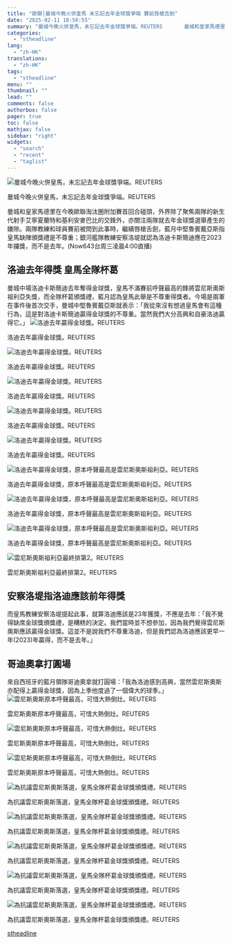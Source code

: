```yaml
---
title: "歐聯│曼城今晚火併皇馬 未忘記去年金球獎爭端 賽前唇槍舌劍"
date: "2025-02-11 18:50:55"
summary: "曼城今晚火併皇馬，未忘記去年金球獎爭端。REUTERS       曼城和皇家馬德里在今晚歐..."
categories:
  - "stheadline"
lang:
  - "zh-HK"
translations:
  - "zh-HK"
tags:
  - "stheadline"
menu: ""
thumbnail: ""
lead: ""
comments: false
authorbox: false
pager: true
toc: false
mathjax: false
sidebar: "right"
widgets:
  - "search"
  - "recent"
  - "taglist"
---
```


![曼城今晚火併皇馬，未忘記去年金球獎爭端。REUTERS](https://image.stheadline.com/f/680p0/0x0/100/none/8a37ec9c54e3c6c9e226b12d3642c6d6/stheadline/inewsmedia/20250211/_2025021118425056755.jpg)

曼城今晚火併皇馬，未忘記去年金球獎爭端。REUTERS




曼城和皇家馬德里在今晚歐聯淘汰圈附加賽首回合碰頭，外界除了聚焦兩隊的新生代射手艾寧夏蘭特和基利安麥巴比的交鋒外，亦關注兩隊就去年金球獎選舉產生的嫌隙。兩隊教練和球員賽前被問到此事時，繼續唇槍舌劍，藍月中堅魯賓戴亞斯指皇馬缺陣頒獎禮是不尊重；銀河艦隊教練安察洛堤就認為洛迪卡斯簡迪應在2023年攞獎，而不是去年。(Now643台周三凌晨4:00直播)

洛迪去年得獎 皇馬全隊杯葛
-------------

曼城中場洛迪卡斯簡迪去年奪得金球獎，皇馬不滿賽前呼聲最高的鋒將雲尼斯奧斯祖利亞失獎，而全隊杯葛頒獎禮，藍月認為皇馬此舉是不尊重得獎者。今場是兩軍在事件後首次交手，曼城中堅魯賓戴亞斯就表示：「我從來沒有想過皇馬會有這種行為，這是對洛迪卡斯簡迪贏得金球獎的不尊重。當然我們大分高興和自豪洛迪贏得它。」
 ![洛迪去年贏得金球獎。REUTERS](https://image.hkhl.hk/f/1024p0/0x0/100/none/4514f1b699e2299a81ad099b7abcb0b7/2025-02/1_13.JPG)


洛迪去年贏得金球獎。REUTERS



 ![洛迪去年贏得金球獎。REUTERS](https://image.hkhl.hk/f/1024p0/0x0/100/none/78b0c19b9f837772ddcbd213bdef6fa9/2025-02/2_0_2.JPG)


洛迪去年贏得金球獎。REUTERS



 ![洛迪去年贏得金球獎。REUTERS](https://image.hkhl.hk/f/1024p0/0x0/100/none/680b4469d728d543940b16ff87efdf40/2025-02/3_11.JPG)


洛迪去年贏得金球獎。REUTERS



 ![洛迪去年贏得金球獎。REUTERS](https://image.hkhl.hk/f/1024p0/0x0/100/none/35e455f8505b5a2b2c5aa2122bb72250/2025-02/4_12.JPG)


洛迪去年贏得金球獎。REUTERS



 ![洛迪去年贏得金球獎。REUTERS](https://image.hkhl.hk/f/1024p0/0x0/100/none/94a13b47eed2bc25b46febb4090a2459/2025-02/5_12.JPG)


洛迪去年贏得金球獎。REUTERS



 ![洛迪去年贏得金球獎，原本呼聲最高是雲尼斯奧斯祖利亞。REUTERS](https://image.hkhl.hk/f/1024p0/0x0/100/none/2b47c37140cb1db3fc540f79a56137ae/2025-02/7_11.JPG)


洛迪去年贏得金球獎，原本呼聲最高是雲尼斯奧斯祖利亞。REUTERS



 ![洛迪去年贏得金球獎，原本呼聲最高是雲尼斯奧斯祖利亞。REUTERS](https://image.hkhl.hk/f/1024p0/0x0/100/none/102f8fb358477bc76c3cbb7bb96012c2/2025-02/8_9.JPG)


洛迪去年贏得金球獎，原本呼聲最高是雲尼斯奧斯祖利亞。REUTERS



 ![洛迪去年贏得金球獎，原本呼聲最高是雲尼斯奧斯祖利亞。REUTERS](https://image.hkhl.hk/f/1024p0/0x0/100/none/9f0312227fd3b7bb2043e9c5be7f55d1/2025-02/9_9.JPG)


洛迪去年贏得金球獎，原本呼聲最高是雲尼斯奧斯祖利亞。REUTERS



 ![雲尼斯奧斯祖利亞最終排第2。REUTERS](https://image.hkhl.hk/f/1024p0/0x0/100/none/9a95dc19c1e89ed4ca28bf9a6bc67462/2025-02/10_13.JPG)


雲尼斯奧斯祖利亞最終排第2。REUTERS




安察洛堤指洛迪應該前年得獎
-------------

而皇馬教練安察洛堤提起此事，就算洛迪應該是23年獲獎，不應是去年：「我不覺得缺席金球獎頒獎禮，是糟糕的決定。我們當時並不想參加，因為我們覺得雲尼斯奧斯應該贏得金球獎。這並不是說我們不尊重洛迪，但是我們認為洛迪應該更早一年(2023)年贏得，而不是去年。」

哥迪奧拿打圓場
-------

來自西班牙的藍月領隊哥迪奧拿就打圓場：「我為洛迪感到高興，當然雲尼斯奧斯亦配得上贏得金球獎，因為上季他度過了一個偉大的球季。」
 ![雲尼斯奧斯原本呼聲最高，可惜大熱倒灶。REUTERS](https://image.hkhl.hk/f/1024p0/0x0/100/none/51bbf950c3980beef2bf99a42b26ff5c/2025-02/11_14.JPG)


雲尼斯奧斯原本呼聲最高，可惜大熱倒灶。REUTERS



 ![雲尼斯奧斯原本呼聲最高，可惜大熱倒灶。REUTERS](https://image.hkhl.hk/f/1024p0/0x0/100/none/67b589bce8f28d18fb8485e534ac937c/2025-02/12_16.JPG)


雲尼斯奧斯原本呼聲最高，可惜大熱倒灶。REUTERS



 ![雲尼斯奧斯原本呼聲最高，可惜大熱倒灶。REUTERS](https://image.hkhl.hk/f/1024p0/0x0/100/none/5294220f97a9ff73e0d32d4c71b3b89d/2025-02/13_12.JPG)


雲尼斯奧斯原本呼聲最高，可惜大熱倒灶。REUTERS



 ![為抗議雲尼斯奧斯落選，皇馬全隊杯葛金球獎頒獎禮。REUTERS](https://image.hkhl.hk/f/1024p0/0x0/100/none/0772f054b5b7457bf3f09c2dafa8192b/2025-02/14_13.JPG)


為抗議雲尼斯奧斯落選，皇馬全隊杯葛金球獎頒獎禮。REUTERS



 ![為抗議雲尼斯奧斯落選，皇馬全隊杯葛金球獎頒獎禮。REUTERS](https://image.hkhl.hk/f/1024p0/0x0/100/none/fd0f0983a05043510a87ac6b932a581a/2025-02/15_11.JPG)


為抗議雲尼斯奧斯落選，皇馬全隊杯葛金球獎頒獎禮。REUTERS



 ![為抗議雲尼斯奧斯落選，皇馬全隊杯葛金球獎頒獎禮。REUTERS](https://image.hkhl.hk/f/1024p0/0x0/100/none/db7d7466839ac0c38eb54fc172dd3e07/2025-02/16_9.JPG)


為抗議雲尼斯奧斯落選，皇馬全隊杯葛金球獎頒獎禮。REUTERS



 ![為抗議雲尼斯奧斯落選，皇馬全隊杯葛金球獎頒獎禮。REUTERS](https://image.hkhl.hk/f/1024p0/0x0/100/none/21fb0609e8b7f8580cbc3c5a1381936e/2025-02/17_5.JPG)


為抗議雲尼斯奧斯落選，皇馬全隊杯葛金球獎頒獎禮。REUTERS



 ![為抗議雲尼斯奧斯落選，皇馬全隊杯葛金球獎頒獎禮。REUTERS](https://image.hkhl.hk/f/1024p0/0x0/100/none/e96ed3052ea8ee9f812b3fed7c19f328/2025-02/18_3.JPG)


為抗議雲尼斯奧斯落選，皇馬全隊杯葛金球獎頒獎禮。REUTERS

[stheadline](https://std.stheadline.com/realtime/article/2052178/即時-體育-歐聯│曼城今晚火併皇馬-未忘記去年金球獎爭端-賽前唇槍舌劍)
